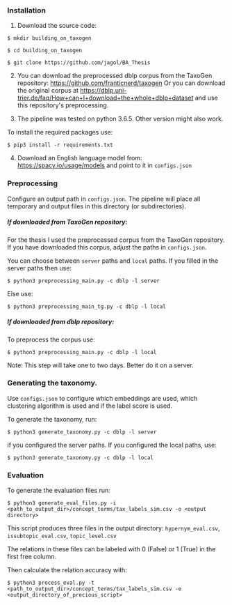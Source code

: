 ### Installation

1. Download the source code:

`$ mkdir building_on_taxogen`

`$ cd building_on_taxogen`

`$ git clone https://github.com/jagol/BA_Thesis`

2. You can download the preprocessed dblp corpus from the 
TaxoGen repository: https://github.com/franticnerd/taxogen
Or you can download the original corpus at 
https://dblp.uni-trier.de/faq/How+can+I+download+the+whole+dblp+dataset
and use this repository's preprocessing.

3. The pipeline was tested on python 3.6.5. Other version might also work.

To install the required packages use:

`$ pip3 install -r requirements.txt`

4. Download an English language model from: 
https://spacy.io/usage/models
 and point to it in `configs.json`

### Preprocessing

Configure an output path in `configs.json`. The pipeline will place 
all temporary and output files in this directory (or subdirectories).

##### If downloaded from TaxoGen repository:

For the thesis I used the preprocessed corpus from the TaxoGen 
repository. If you have downloaded this corpus, adjust the paths in 
`configs.json`.

You can choose between `server` paths and `local` paths. If you filled in the 
server paths then use: 

`$ python3 preprocessing_main.py -c dblp -l server`

Else use: 

`$ python3 preprocessing_main_tg.py -c dblp -l local`

##### If downloaded from dblp repository:

To preprocess the corpus use:

`$ python3 preprocessing_main.py -c dblp -l local` 

Note: This step will take one to two days. Better do it on a server.

### Generating the taxonomy.

Use `configs.json` to configure which embeddings are used, 
which clustering algorithm is used and
if the label score is used.

To generate the taxonomy, run:

`$ python3 generate_taxonomy.py -c dblp -l server`

if you configured the server paths. If you configured the local paths, use:

`$ python3 generate_taxonomy.py -c dblp -l local`

### Evaluation

To generate the evaluation files run:

`$ python3 generate_eval_files.py -i <path_to_output_dir>/concept_terms/tax_labels_sim.csv -o <output directory>`

This script produces three files in the output directory:
`hypernym_eval.csv`, `issubtopic_eval.csv`, `topic_level.csv`

The relations in these files can be labeled with 0 (False) or 1 (True) 
in the first free column.

Then calculate the relation accuracy with:

`$ python3 process_eval.py -t <path_to_output_dir>/concept_terms/tax_labels_sim.csv -e <output_directory_of_precious_script>`
 
